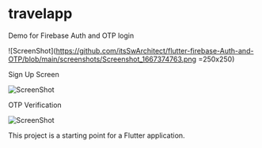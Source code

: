 # travelapp

Demo for Firebase Auth and OTP login

![ScreenShot](https://github.com/itsSwArchitect/flutter-firebase-Auth-and-OTP/blob/main/screenshots/Screenshot_1667374763.png =250x250)

Sign Up Screen

![ScreenShot](https://github.com/itsSwArchitect/flutter-firebase-Auth-and-OTP/blob/main/screenshots/Screenshot_1667374768.png?raw=true "Sign Up")


OTP Verification 

![ScreenShot](https://github.com/itsSwArchitect/flutter-firebase-Auth-and-OTP/blob/main/screenshots/Screenshot_1667374819.png?raw=true "Sign Up")

This project is a starting point for a Flutter application.

